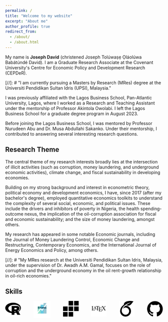 ```yaml
---
permalink: /
title: "Welcome to my website"
excerpt: "About me"
author_profile: true
redirect_from: 
  - /about/
  - /about.html
---
```

My name is **Joseph David** (christened Joseph Tolúwaṣẹ Ọláolúwa Babátúndé David). I am a Graduate Research Associate at the Covenant University's <a href ="https://cepder.covenantuniversity.edu.ng/" style="text-decoration: none" target="_blank"> Centre for Economic Policy and Development Research (CEPDeR)</a>. 

[//]: # "I am currently pursuing a Masters by Research (MRes) degree at the <a href ="https://fpe.upsi.edu.my/master/"  style="text-decoration: none" target="_blank"></a>Universiti Pendidikan Sultan Idris (UPSI), Malaysia."

I was previously affiliated with the <a href="https://lbs.edu.ng" style="text-decoration: none" target="_blank">Lagos Business School, Pan-Atlantic University</a>, Lagos, where I worked as a Research and Teaching Assistant under the mentorship of <a href ="https://www.lbs.edu.ng/faculty_profiles/akintola-owolabi/"  style="text-decoration: none" target="_blank">Professor Akintola Owolabi</a>. I left the Lagos Business School for a graduate degree program in August 2023. <br/>

Before joining the Lagos Business School, I was mentored by <a href="https://scholar.google.com.my/citations?user=U2rrsr4AAAAJ&hl=en" style="text-decoration: none" target="_blank">Professor Nurudeen Abu</a> and <a href="https://scholar.google.com/citations?hl=en&user=jklNds0AAAAJ" style="text-decoration: none" target="_blank"> Dr. Musa Abdullahi Sakanko</a>. Under their mentorship, I contributed to answering several interesting research questions.     
<h2>Research Theme</h2>
The central theme of my research interests broadly lies at the intersection of illicit activities (such as corruption, money laundering, and underground economic activities), climate change, and fiscal sustainability in developing economies.<br/>

Building on my strong background and interest in econometric theory, political economy and development economics, I have, since 2017 (after my bachelor's degree), employed quantitative economics toolkits to understand the complexity of several social, economic, and political issues. These include the drivers and inhibitors of poverty in Nigeria, the health spending-outcome nexus, the implication of the oil-corruption association for fiscal and economic sustainability; and the size of money laundering, amongst others. <br/>

My research has appeared in some notable Economic journals, including the Journal of Money Laundering Control, Economic Change and Restructuring, Contemporary Economics, and the International Journal of Energy Economics and Policy, among others.

[//]: # "My MRes research at the Universiti Pendidikan Sultan Idris, Malaysia, under the supervision of <a href="https://scholar.google.com/citations?user=Qjft0HoAAAAJ&hl=en" style="text-decoration:none" target="_blank">Dr. Awadh A.M. Gamal</a>, focuses on the role of corruption and the underground economy in the oil rent-growth relationship in oil-rich economies."

<div>
  <h2>Skills</h2>
  <div style="display: flex; justify-content: space-between;">
  <img src="/images/r_icon.png" alt="R programming" style="width: 50px; height: 50px;">
  <img src="/images/eviews_icon.png" alt="EViews" style="width: 55px; height: 55px;">
  <img src="/images/stata_icon.png" alt="Stata" style="width: 50px; height: 50px;">
  <img src="/images/latex_icon.jpg" alt="LaTeX" style="width: 50px; height: 50px;">
  <img src="/images/overleaf_icon.png" alt="Overleaf" style="width: 50px; height: 50px;">
  <img src="/images/github_icon.png" alt="GitHub" style="width: 50px; height: 50px;">
  </div>
</div>
